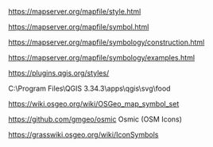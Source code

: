 

https://mapserver.org/mapfile/style.html

https://mapserver.org/mapfile/symbol.html

https://mapserver.org/mapfile/symbology/construction.html

https://mapserver.org/mapfile/symbology/examples.html



https://plugins.qgis.org/styles/

C:\Program Files\QGIS 3.34.3\apps\qgis\svg\food

https://wiki.osgeo.org/wiki/OSGeo_map_symbol_set

https://github.com/gmgeo/osmic Osmic (OSM Icons)

https://grasswiki.osgeo.org/wiki/IconSymbols